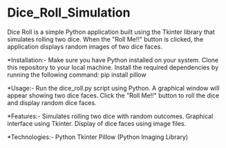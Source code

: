 # Dice_Roll_Simulation
Dice Roll is a simple Python application built using the Tkinter library that simulates rolling two dice. 
When the "Roll Me!!" button is clicked, the application displays random images of two dice faces.

*Installation:-
Make sure you have Python installed on your system.
Clone this repository to your local machine.
Install the required dependencies by running the following command:
pip install pillow

*Usage:-
Run the dice_roll.py script using Python.
A graphical window will appear showing two dice faces.
Click the "Roll Me!!" button to roll the dice and display random dice faces.

*Features:-
Simulates rolling two dice with random outcomes.
Graphical interface using Tkinter.
Display of dice faces using image files.

*Technologies:-
Python
Tkinter
Pillow (Python Imaging Library)
